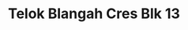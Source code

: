 ---
addr: ''
city: Singapore
country: Singapore
description: 090013 Singapore
id: 4d4c00ae7aa6a35d3d36d270
lat: 1.2781732312063299
lng: 103.82022513489795
title: Telok Blangah Cres Blk 13
venue: Telok Blangah Cres Blk 13
---